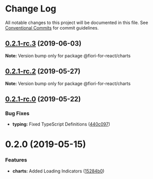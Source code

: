 # Change Log

All notable changes to this project will be documented in this file.
See [Conventional Commits](https://conventionalcommits.org) for commit guidelines.

## [0.2.1-rc.3](https://github.com/SAP/fiori-for-react/packages/charts/compare/v0.2.1-rc.2...v0.2.1-rc.3) (2019-06-03)

**Note:** Version bump only for package @fiori-for-react/charts





## [0.2.1-rc.2](https://github.com/SAP/fiori-for-react/packages/charts/compare/v0.2.1-rc.1...v0.2.1-rc.2) (2019-05-27)

**Note:** Version bump only for package @fiori-for-react/charts





## [0.2.1-rc.0](https://github.com/SAP/fiori-for-react/packages/charts/compare/v0.2.0...v0.2.1-rc.0) (2019-05-22)


### Bug Fixes

* **typing:** Fixed TypeScript Definitions ([440c097](https://github.com/SAP/fiori-for-react/packages/charts/commit/440c097))





# 0.2.0 (2019-05-15)


### Features

* **charts:** Added Loading Indicators ([15284b0](https://github.com/SAP/fiori-for-react/packages/charts/commit/15284b0))
